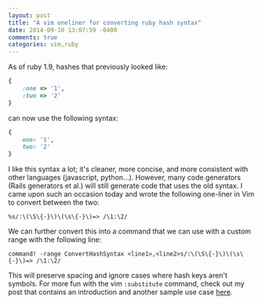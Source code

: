 ```yaml
---
layout: post
title: "A vim oneliner for converting ruby hash syntax"
date: 2014-09-10 13:07:59 -0400
comments: true
categories: vim,ruby
---
```


As of ruby 1.9, hashes that previously looked like:

```ruby
{
    :one => '1',
    :two => '2'
}
```

can now use the following syntax:
```ruby
{
    one: '1',
    two: '2'
}
```

I like this syntax a lot; it's cleaner, more concise, and more consistent with
other languages (javascript, python...). However, many code generators (Rails
generators et al.) will still generate code that uses the old syntax. I came
upon such an occasion today and wrote the following one-liner in Vim to convert
between the two:

```vim
%s/:\(\S\{-}\)\(\s\{-}\)=> /\1:\2/
```

We can further convert this into a command that we can use with a custom range
with the following line:

```vim
command! -range ConvertHashSyntax <line1>,<line2>s/:\(\S\{-}\)\(\s\{-}\)=> /\1:\2/
```

This will preserve spacing and ignore cases where hash keys aren't symbols. For
more fun with the vim `:substitute` command, check out my post that contains an
introduction and another sample use case
[here](/post/2014/08/04/an-introduction-to-the-vim-substitute-command/).

